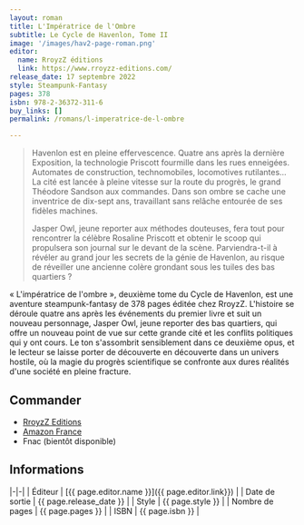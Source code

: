```yaml
---
layout: roman
title: L'Impératrice de l'Ombre
subtitle: Le Cycle de Havenlon, Tome II
image: '/images/hav2-page-roman.png'
editor:
  name: RroyzZ éditions
  link: https://www.rroyzz-editions.com/
release_date: 17 septembre 2022
style: Steampunk-Fantasy
pages: 378
isbn: 978-2-36372-311-6
buy_links: []
permalink: /romans/l-imperatrice-de-l-ombre

---
```


> Havenlon est en pleine effervescence. Quatre ans après la dernière Exposition, la technologie Priscott fourmille dans les rues enneigées. Automates de construction, technomobiles, locomotives rutilantes… La cité est lancée à pleine vitesse sur la route du progrès, le grand Théodore Sandson aux commandes. Dans son ombre se cache une inventrice de dix-sept ans, travaillant sans relâche entourée de ses fidèles machines.
>
> Jasper Owl, jeune reporter aux méthodes douteuses, fera tout pour rencontrer la célèbre Rosaline Priscott et obtenir le scoop qui propulsera son journal sur le devant de la scène. Parviendra-t-il à révéler au grand jour les secrets de la génie de Havenlon, au risque de réveiller une ancienne colère grondant sous les tuiles des bas quartiers ?

« L'impératrice de l'ombre », deuxième tome du Cycle de Havenlon, est une aventure
steampunk-fantasy de 378 pages éditée chez RroyzZ. L'histoire se déroule quatre ans après
les événements du premier livre et suit un nouveau personnage, Jasper Owl, jeune
reporter des bas quartiers, qui offre un nouveau point de vue sur cette grande cité
et les conflits politiques qui y ont cours. Le ton s'assombrit sensiblement dans ce
deuxième opus, et le lecteur se laisse porter de découverte en découverte dans un
univers hostile, où la magie du progrès scientifique se confronte aux dures réalités
d'une société en pleine fracture.

## Commander

- [RroyzZ Editions](https://www.rroyzzeditions.com/fr/fantasy/293-l-imperatrice-de-l-ombre-cycle-de-havenlon-ii-vincent-dorier.html)
- [Amazon France](https://www.amazon.fr/gp/product/2363723112/ref=ewc_pr_img_1?smid=APJS1A7LG4UUM&psc=1)
- Fnac (bientôt disponible)

## Informations

|-|-|
| Éditeur | [{{ page.editor.name }}]({{ page.editor.link}}) |
| Date de sortie | {{ page.release_date }} |
| Style | {{ page.style }} |
| Nombre de pages | {{ page.pages }} |
| ISBN | {{ page.isbn }} |

